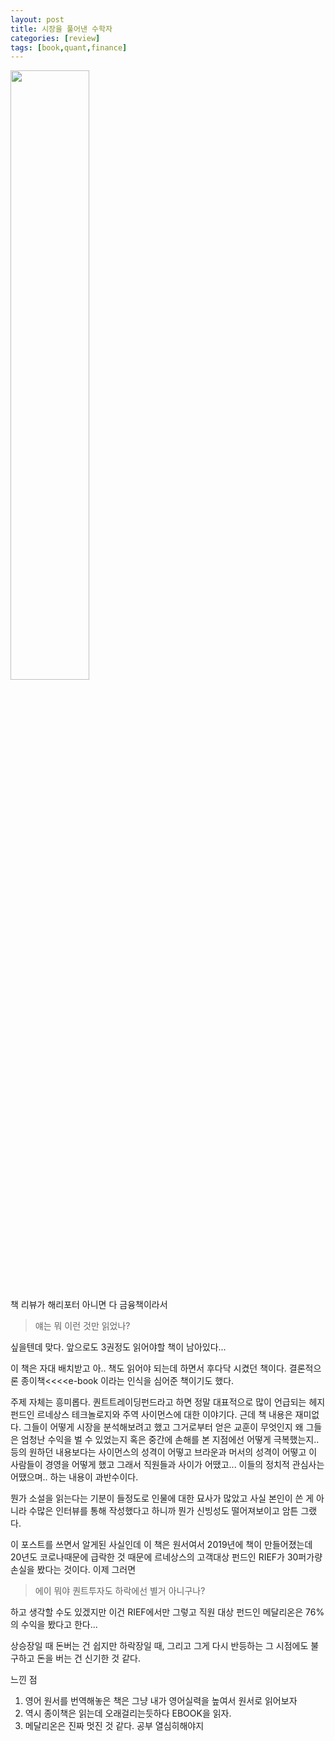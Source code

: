 ```yaml
---
layout: post
title: 시장을 풀어낸 수학자
categories: [review]
tags: [book,quant,finance]
---
```



<img src="http://image.kyobobook.co.kr/images/book/large/961/l9791135498961.jpg" style="width: 50%; height: auto;">

책 리뷰가 해리포터 아니면 다 금융책이라서 
> 얘는 뭐 이런 것만 읽었나?

싶을텐데 맞다. 앞으로도 3권정도 읽어야할 책이 남아있다...

이 책은 자대 배치받고 아.. 책도 읽어야 되는데 하면서 후다닥 시켰던 책이다. 결론적으론 종이책<<<<e-book 이라는 인식을 심어준 책이기도 했다.

주제 자체는 흥미롭다. 퀀트트레이딩펀드라고 하면 정말 대표적으로 많이 언급되는 헤지펀드인 르네상스 테크놀로지와 주역 사이먼스에 대한 이야기다.
근데 책 내용은 재미없다. 그들이 어떻게 시장을 분석해보려고 했고 그거로부터 얻은 교훈이 무엇인지 왜 그들은 엄청난 수익을 벌 수 있었는지 혹은 중간에 손해를 본 지점에선 어떻게 극복했는지.. 등의 원하던 내용보다는
사이먼스의 성격이 어떻고 브라운과 머서의 성격이 어떻고 이 사람들이 경영을 어떻게 했고 그래서 직원들과 사이가 어땠고... 이들의 정치적 관심사는 어땠으며.. 하는 내용이 과반수이다.

뭔가 소설을 읽는다는 기분이 들정도로 인물에 대한 묘사가 많았고 사실 본인이 쓴 게 아니라 수많은 인터뷰를 통해 작성했다고 하니까 뭔가 신빙성도 떨어져보이고 암튼 그랬다.

이 포스트를 쓰면서 알게된 사실인데 이 책은 원서여서 2019년에 책이 만들어졌는데 20년도 코로나때문에 급락한 것 때문에 르네상스의 고객대상 펀드인 RIEF가 30퍼가량 손실을 봤다는 것이다. 이제 그러면
> 에이 뭐야 퀀트투자도 하락에선 별거 아니구나?

하고 생각할 수도 있겠지만 이건 RIEF에서만 그렇고 직원 대상 펀드인 메달리온은 76%의 수익을 봤다고 한다...

상승장일 때 돈버는 건 쉽지만 하락장일 때, 그리고 그게 다시 반등하는 그 시점에도 불구하고 돈을 버는 건 신기한 것 같다.

느낀 점
1. 영어 원서를 번역해놓은 책은 그냥 내가 영어실력을 높여서 원서로 읽어보자
2. 역시 종이책은 읽는데 오래걸리는듯하다 EBOOK을 읽자.
3. 메달리온은 진짜 멋진 것 같다. 공부 열심히해야지
